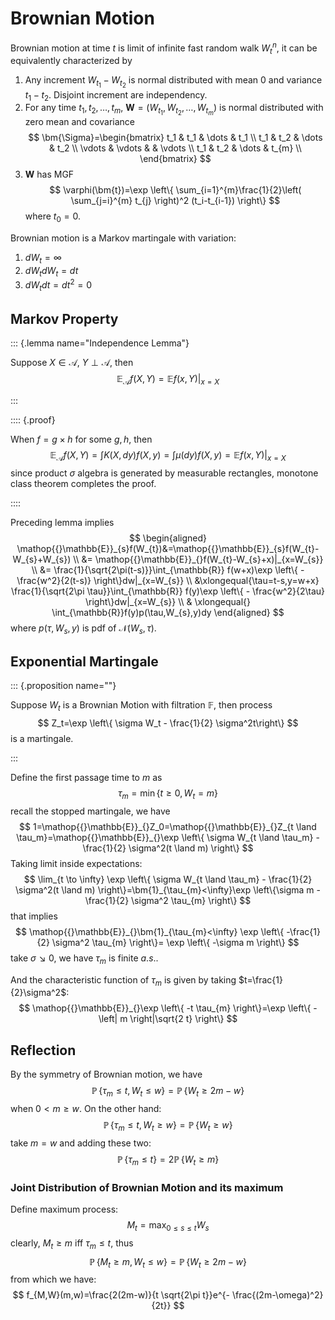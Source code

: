 # Brownian Motion

Brownian motion at time $t$ is limit of infinite fast random walk $W^{n}_t$, it can be equivalently characterized by

1. Any increment $W_{t_1}-W_{t_2}$ is normal distributed with mean $0$ and variance $t_1-t_2$. Disjoint increment are independency.
2. For any time $t_1,t_2,\dots,t_{m}$, $\bm{W}=(W_{t_1},W_{t_2},\dots,W_{t_{m}})$ is normal distributed with zero mean and covariance
$$
\bm{\Sigma}=\begin{bmatrix}
                t_1	& t_1	& \dots	& t_1	\\
                t_1	& t_2	& \dots	& t_2	\\
                \vdots	& \vdots	& 	& \vdots	\\
                t_1	& t_2	& \dots	& t_{m}	\\
            \end{bmatrix}
$$
3.  $\bm{W}$ has MGF
    $$
    \varphi(\bm{t})=\exp \left\{ \sum_{i=1}^{m}\frac{1}{2}\left( \sum_{j=i}^{m} t_{j} \right)^2 (t_i-t_{i-1}) \right\}
    $$
    where $t_0=0$.

Brownian motion is a Markov martingale with variation:

1.  $dW_{t}=\infty$
2.  $dW_t dW_{t}=dt$
3. $dW_{t}dt=dt^2=0$


## Markov Property


::: {.lemma  name="Independence Lemma"}

Suppose $X\in  \mathcal{A}$, $Y \perp \mathcal{A}$, then
$$
\mathop{{}\mathbb{E}}_{\mathcal{A}}f(X,Y)=\mathop{{}\mathbb{E}}_{}f(x,Y)|_{x=X}
$$

:::


:::: {.proof}

When $f=g\times h$ for some $g,h$, then
$$
\mathop{{}\mathbb{E}}_{\mathcal{A}}f(X,Y)=\int K(X,dy)f(X,y)=\int \mu(dy)f(X,y)=\mathop{{}\mathbb{E}}_{}f(x,Y)|_{x=X}
$$
since product $\sigma$ algebra is generated by measurable rectangles, monotone class theorem completes the proof.

::::

Preceding lemma implies
$$
\begin{aligned}
    \mathop{{}\mathbb{E}}_{s}f(W_{t})&=\mathop{{}\mathbb{E}}_{s}f(W_{t}-W_{s}+W_{s})
    \\ &= 
    \mathop{{}\mathbb{E}}_{}f(W_{t}-W_{s}+x)|_{x=W_{s}}
    \\ &= 
    \frac{1}{\sqrt{2\pi(t-s)}}\int_{\mathbb{R}} f(w+x)\exp \left\{ - \frac{w^2}{2(t-s)} \right\}dw|_{x=W_{s}}
    \\ &\xlongequal{\tau=t-s,y=w+x}
    \frac{1}{\sqrt{2\pi \tau}}\int_{\mathbb{R}} f(y)\exp \left\{ - \frac{w^2}{2\tau} \right\}dw|_{x=W_{s}}
    \\ & \xlongequal{}
    \int_{\mathbb{R}}f(y)p(\tau,W_{s},y)dy
\end{aligned}
$$
where $p(\tau,W_{s},y)$ is pdf of $\mathcal{N}(W_{s},\tau)$.



## Exponential Martingale

::: {.proposition  name=""}

Suppose $W_t$ is a Brownian Motion with filtration $\mathbb{F}$, then process
$$
Z_t=\exp \left\{ \sigma W_t - \frac{1}{2} \sigma^2t\right\}
$$
is a martingale.

:::

Define the first passage time to $m$ as
$$
\tau_m=\min \left\{ t\ge 0,W_t=m \right\}
$$
recall the stopped martingale, we have
$$
1=\mathop{{}\mathbb{E}}_{}Z_0=\mathop{{}\mathbb{E}}_{}Z_{t \land \tau_m}=\mathop{{}\mathbb{E}}_{}\exp \left\{ \sigma W_{t \land \tau_m} - \frac{1}{2} \sigma^2(t \land m) \right\}
$$
Taking limit inside expectations:
$$
\lim_{t \to \infty} \exp \left\{ \sigma W_{t \land \tau_m} - \frac{1}{2} \sigma^2(t \land m) \right\}=\bm{1}_{\tau_{m}<\infty}\exp \left\{\sigma m -\frac{1}{2} \sigma^2 \tau_{m}    \right\}
$$
that implies
$$
\mathop{{}\mathbb{E}}_{}\bm{1}_{\tau_{m}<\infty} \exp \left\{ -\frac{1}{2} \sigma^2 \tau_{m} \right\}= \exp \left\{ -\sigma m \right\}
$$
take $\sigma \searrow 0$, we have $\tau_{m}$ is finite $a.s.$.

And the characteristic function of $\tau_{m}$ is given by taking $t=\frac{1}{2}\sigma^2$:
$$
\mathop{{}\mathbb{E}}_{}\exp \left\{ -t \tau_{m} \right\}=\exp \left\{ - \left| m \right|\sqrt{2 t} \right\}
$$

## Reflection

By the symmetry of Brownian motion, we have
$$
\mathop{{}\mathbb{P}}\left\{ \tau_{m}\le t,W_t\le w \right\}=\mathop{{}\mathbb{P}}\left\{ W_t\ge 2m-w \right\}
$$
when $0<m\ge w$. On the other hand:
$$
\mathop{{}\mathbb{P}}\left\{ \tau_{m}\le t,W_t\ge w \right\}=\mathop{{}\mathbb{P}}\left\{ W_t\ge w \right\}
$$
take $m=w$ and adding these two:
$$
\mathop{{}\mathbb{P}}\left\{ \tau_{m}\le t \right\}=2\mathop{{}\mathbb{P}}\left\{ W_{t} \ge m \right\}
$$

### Joint Distribution of Brownian Motion and its maximum

Define maximum process:
$$
M_{t}=\max_{0\le s\le t}W_{s}
$$
clearly, $M_{t}\ge m$ iff $\tau_{m}\le t$, thus
$$
\mathop{{}\mathbb{P}}\left\{ M_{t}\ge m,W_{t}\le w \right\}=\mathop{{}\mathbb{P}}\left\{ W_{t}\ge 2m-w \right\}     
$$
from which we have:
$$
f_{M,W}(m,w)=\frac{2(2m-w)}{t \sqrt{2\pi t}}e^{- \frac{(2m-\omega)^2}{2t}}
$$
